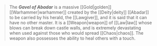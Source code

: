 > The ***Gavel of Abadar*** is a massive [[Gold|golden]] [[Warhammer|warhammer]] created by the [[Deity|deity]] [[Abadar]] to be carried by his herald, the [[Lawgiver]], and it is said that it can have no other master. It is a [[Weapon|weapon]] of [[Law|law]] whose blows can break down castle walls, and is extremely devastating when used against those who would spread [[Chaos|chaos]]. The weapon also possesses the ability to heal others with a touch.







